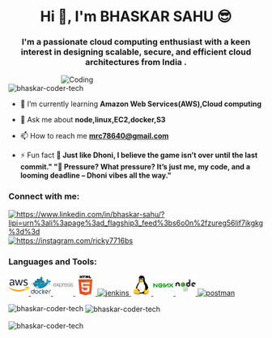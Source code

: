 
<h1 align="center">Hi 👋, I'm BHASKAR SAHU 😎</h1>
<h3 align="center">I'm a passionate cloud computing enthusiast with a keen interest in designing scalable, secure, and efficient cloud architectures from India .</h3>

<img align="right" alt="Coding" width="400" src="https://cdn.dribbble.com/users/2131993/screenshots/4948736/thoughtworks-gif_dribbble.gif">

<p align="left"> <img src="https://komarev.com/ghpvc/?username=bhaskar-coder-tech&label=Profile%20views&color=0e75b6&style=flat" alt="bhaskar-coder-tech" /> </p>

- 🌱 I’m currently learning **Amazon Web Services(AWS),Cloud computing**

- 💬 Ask me about **node,linux,EC2,docker,S3**

- 📫 How to reach me **mrc78640@gmail.com**

- ⚡ Fun fact **🐐 Just like Dhoni, I believe the game isn’t over until the last commit." "🧠 Pressure? What pressure? It’s just me, my code, and a looming deadline – Dhoni vibes all the way."**

<h3 align="left">Connect with me:</h3>
<p align="left">
<a href="https://linkedin.com/in/https://www.linkedin.com/in/bhaskar-sahu/?lipi=urn%3ali%3apage%3ad_flagship3_feed%3bs6o0n%2fzureg56lif7ikgkg%3d%3d" target="blank"><img align="center" src="https://raw.githubusercontent.com/rahuldkjain/github-profile-readme-generator/master/src/images/icons/Social/linked-in-alt.svg" alt="https://www.linkedin.com/in/bhaskar-sahu/?lipi=urn%3ali%3apage%3ad_flagship3_feed%3bs6o0n%2fzureg56lif7ikgkg%3d%3d" height="30" width="40" /></a>
<a href="https://instagram.com/https://instagram.com/ricky7716bs" target="blank"><img align="center" src="https://raw.githubusercontent.com/rahuldkjain/github-profile-readme-generator/master/src/images/icons/Social/instagram.svg" alt="https://instagram.com/ricky7716bs" height="30" width="40" /></a>
</p>

<h3 align="left">Languages and Tools:</h3>
<p align="left"> <a href="https://aws.amazon.com" target="_blank" rel="noreferrer"> <img src="https://raw.githubusercontent.com/devicons/devicon/master/icons/amazonwebservices/amazonwebservices-original-wordmark.svg" alt="aws" width="40" height="40"/> </a> <a href="https://www.docker.com/" target="_blank" rel="noreferrer"> <img src="https://raw.githubusercontent.com/devicons/devicon/master/icons/docker/docker-original-wordmark.svg" alt="docker" width="40" height="40"/> </a> <a href="https://expressjs.com" target="_blank" rel="noreferrer"> <img src="https://raw.githubusercontent.com/devicons/devicon/master/icons/express/express-original-wordmark.svg" alt="express" width="40" height="40"/> </a> <a href="https://www.w3.org/html/" target="_blank" rel="noreferrer"> <img src="https://raw.githubusercontent.com/devicons/devicon/master/icons/html5/html5-original-wordmark.svg" alt="html5" width="40" height="40"/> </a> <a href="https://www.jenkins.io" target="_blank" rel="noreferrer"> <img src="https://www.vectorlogo.zone/logos/jenkins/jenkins-icon.svg" alt="jenkins" width="40" height="40"/> </a> <a href="https://www.linux.org/" target="_blank" rel="noreferrer"> <img src="https://raw.githubusercontent.com/devicons/devicon/master/icons/linux/linux-original.svg" alt="linux" width="40" height="40"/> </a> <a href="https://www.nginx.com" target="_blank" rel="noreferrer"> <img src="https://raw.githubusercontent.com/devicons/devicon/master/icons/nginx/nginx-original.svg" alt="nginx" width="40" height="40"/> </a> <a href="https://nodejs.org" target="_blank" rel="noreferrer"> <img src="https://raw.githubusercontent.com/devicons/devicon/master/icons/nodejs/nodejs-original-wordmark.svg" alt="nodejs" width="40" height="40"/> </a> <a href="https://postman.com" target="_blank" rel="noreferrer"> <img src="https://www.vectorlogo.zone/logos/getpostman/getpostman-icon.svg" alt="postman" width="40" height="40"/> </a> </p>

<p><img align="left" src="https://github-readme-stats.vercel.app/api/top-langs?username=bhaskar-coder-tech&show_icons=true&locale=en&layout=compact" alt="bhaskar-coder-tech" /></p>

<p>&nbsp;<img align="center" src="https://github-readme-stats.vercel.app/api?username=bhaskar-coder-tech&show_icons=true&locale=en" alt="bhaskar-coder-tech" /></p>

<p><img align="center" src="https://github-readme-streak-stats.herokuapp.com/?user=bhaskar-coder-tech&" alt="bhaskar-coder-tech" /></p>
